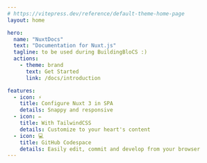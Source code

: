 ```yaml
---
# https://vitepress.dev/reference/default-theme-home-page
layout: home

hero:
  name: "NuxtDocs"
  text: "Documentation for Nuxt.js"
  tagline: to be used during BuildingBloCS :)
  actions:
    - theme: brand
      text: Get Started
      link: /docs/introduction

features:
  - icon: ⚡
    title: Configure Nuxt 3 in SPA
    details: Snappy and responsive
  - icon: ✏️
    title: With TailwindCSS
    details: Customize to your heart's content
  - icon: 💻
    title: GitHub Codespace
    details: Easily edit, commit and develop from your browser
---
```


